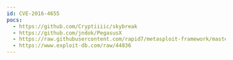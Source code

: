 ```yaml
---
id: CVE-2016-4655
pocs:
  - https://github.com/Cryptiiiic/skybreak
  - https://github.com/jndok/PegasusX
  - https://raw.githubusercontent.com/rapid7/metasploit-framework/master/modules/exploits/apple_ios/browser/webkit_trident.rb
  - https://www.exploit-db.com/raw/44836
---
```

